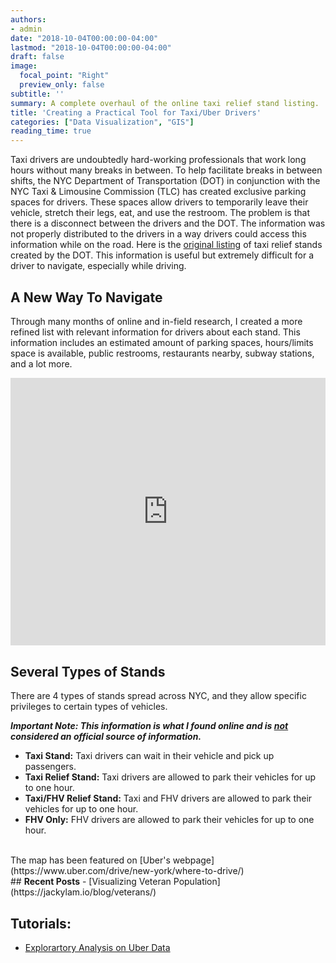 ```yaml
---
authors:
- admin
date: "2018-10-04T00:00:00-04:00"
lastmod: "2018-10-04T00:00:00-04:00"
draft: false
image:
  focal_point: "Right"
  preview_only: false
subtitle: ''
summary: A complete overhaul of the online taxi relief stand listing.
title: 'Creating a Practical Tool for Taxi/Uber Drivers'
categories: ["Data Visualization", "GIS"]
reading_time: true
---
```


Taxi drivers are undoubtedly hard-working professionals that work long hours without many breaks in between. To help facilitate breaks in between shifts, the NYC Department of Transportation (DOT) in conjunction with the NYC Taxi & Limousine Commission (TLC) has created exclusive parking spaces for drivers. These spaces allow drivers to temporarily leave their vehicle, stretch their legs, eat, and use the restroom. The problem is that there is a disconnect between the drivers and the DOT. The information was not properly distributed to the drivers in a way drivers could access this information while on the road. Here is the [original listing](https://www1.nyc.gov/html/dot/html/motorist/taxirelief.shtml) of taxi relief stands created by the DOT. This information is useful but extremely difficult for a driver to navigate, especially while driving.




## A New Way To Navigate
Through many months of online and in-field research, I created a more refined list with relevant information for drivers about each stand. This information includes an estimated amount of parking spaces, hours/limits space is available, public restrooms, restaurants nearby, subway stations, and a lot more.

<div id="Container"
 style="padding-bottom:85%; position:relative; display:block; width: 100%">
 <iframe id="ReliefStandMap" 
  width="100%" height="100%" 
  src="https://www.google.com/maps/d/embed?mid=1DBI0nZ8NTAwyLggrq4-hxohNmd0Piucd"
  frameborder="0" allowfullscreen=""
  style="position:absolute; top:0; left: 0"></iframe>
</div>

## Several Types of Stands
There are 4 types of stands spread across NYC, and they allow specific privileges to certain types of vehicles.

<b><i>Important Note: This information is what I found online and is <u>not</u> considered an official source of information.</i></b>

- <b>Taxi Stand:</b> Taxi drivers can wait in their vehicle and pick up passengers.
- <b>Taxi Relief Stand:</b> Taxi drivers are allowed to park their vehicles for up to one hour.
- <b>Taxi/FHV Relief Stand:</b> Taxi and FHV drivers are allowed to park their vehicles for up to one hour.
- <b>FHV Only:</b> FHV drivers are allowed to park their vehicles for up to one hour.

<br>
The map has been featured on [Uber's webpage](https://www.uber.com/drive/new-york/where-to-drive/)
<br>
## <b>Recent Posts</b>
- [Visualizing Veteran Population](https://jackylam.io/blog/veterans/)

## <b>Tutorials:</b>
- [Explorartory Analysis on Uber Data](https://jackylam.io/tutorial/uber-data/)
